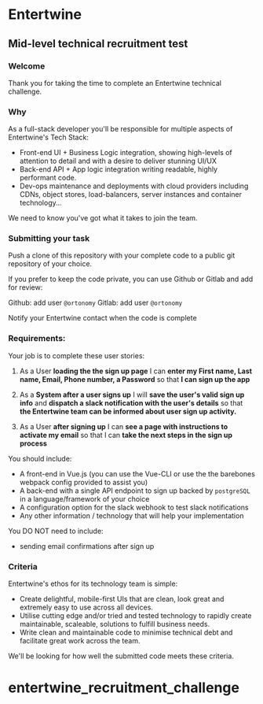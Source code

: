 # Entertwine

## Mid-level technical recruitment test

### Welcome

Thank you for taking the time to complete an Entertwine technical challenge.

### Why

As a full-stack developer you'll be responsible for multiple aspects of Entertwine's Tech Stack:

- Front-end UI + Business Logic integration, showing high-levels of attention to detail and with a desire to deliver stunning UI/UX
- Back-end API + App logic integration writing readable, highly performant code.
- Dev-ops maintenance and deployments with cloud providers including CDNs, object stores, load-balancers, server instances and container technology...

We need to know you've got what it takes to join the team.

### Submitting your task

Push a clone of this repository with your complete code to a public git repository of your choice.

If you prefer to keep the code private, you can use Github or Gitlab and add for review:

Github: add user `@ortonomy`
Gitlab: add user `@ortonomy`

Notify your Entertwine contact when the code is complete

### Requirements:

Your job is to complete these user stories:

1. As a User **loading the the sign up page**
   I can **enter my First name, Last name, Email, Phone number, a Password**
   so that **I can sign up the app**

2. As a **System after a user signs up**
   I will **save the user's valid sign up info** and **dispatch a slack notification with the user's details**
   so that **the Entertwine team can be informed about user sign up activity.**

3. As a User **after signing up**
   I can **see a page with instructions to activate my email**
   so that I can **take the next steps in the sign up process**

You should include:

- A front-end in Vue.js (you can use the Vue-CLI or use the the barebones webpack config provided to assist you)
- A back-end with a single API endpoint to sign up backed by `postgreSQL` in a language/framework of your choice
- A configuration option for the slack webhook to test slack notifications
- Any other information / technology that will help your implementation

You DO NOT need to include:

- sending email confirmations after sign up

### Criteria

Entertwine's ethos for its technology team is simple:

- Create delightful, mobile-first UIs that are clean, look great and extremely easy to use across all devices.
- Utilise cutting edge and/or tried and tested technology to rapidly create maintainable, scaleable, solutions to fulfill business needs.
- Write clean and maintainable code to minimise technical debt and facilitate great work across the team.

We'll be looking for how well the submitted code meets these criteria.
# entertwine_recruitment_challenge
